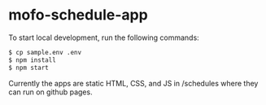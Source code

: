# mofo-schedule-app

To start local development, run the following commands:

``` bash
$ cp sample.env .env
$ npm install
$ npm start
```

Currently the apps are static HTML, CSS, and JS in /schedules where they can run on github pages.
